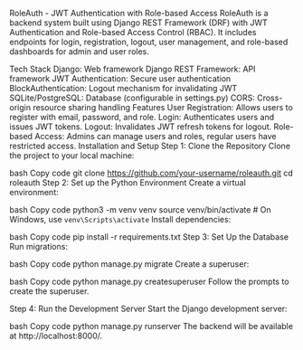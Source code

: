 RoleAuth - JWT Authentication with Role-based Access
RoleAuth is a backend system built using Django REST Framework (DRF) with JWT Authentication and Role-based Access Control (RBAC). It includes endpoints for login, registration, logout, user management, and role-based dashboards for admin and user roles.

Tech Stack
Django: Web framework
Django REST Framework: API framework
JWT Authentication: Secure user authentication
BlockAuthentication: Logout mechanism for invalidating JWT
SQLite/PostgreSQL: Database (configurable in settings.py)
CORS: Cross-origin resource sharing handling
Features
User Registration: Allows users to register with email, password, and role.
Login: Authenticates users and issues JWT tokens.
Logout: Invalidates JWT refresh tokens for logout.
Role-based Access: Admins can manage users and roles, regular users have restricted access.
Installation and Setup
Step 1: Clone the Repository
Clone the project to your local machine:

bash
Copy code
git clone https://github.com/your-username/roleauth.git
cd roleauth
Step 2: Set up the Python Environment
Create a virtual environment:

bash
Copy code
python3 -m venv venv
source venv/bin/activate  # On Windows, use `venv\Scripts\activate`
Install dependencies:

bash
Copy code
pip install -r requirements.txt
Step 3: Set Up the Database
Run migrations:

bash
Copy code
python manage.py migrate
Create a superuser:

bash
Copy code
python manage.py createsuperuser
Follow the prompts to create the superuser.

Step 4: Run the Development Server
Start the Django development server:

bash
Copy code
python manage.py runserver
The backend will be available at http://localhost:8000/.
